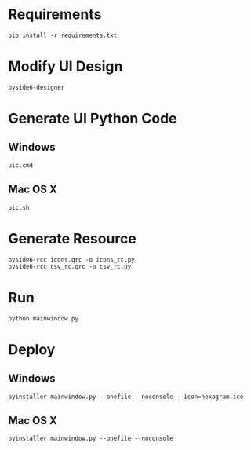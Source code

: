 # Requirements

```
pip install -r requirements.txt
```

# Modify UI Design

```
pyside6-designer
```

# Generate UI Python Code

## Windows
```
uic.cmd
```

## Mac OS X
```
uic.sh
```

# Generate Resource

```
pyside6-rcc icons.qrc -o icons_rc.py
pyside6-rcc csv_rc.qrc -o csv_rc.py
```

# Run

```
python mainwindow.py
```

# Deploy

## Windows

```
pyinstaller mainwindow.py --onefile --noconsole --icon=hexagram.ico
```

## Mac OS X

```
pyinstaller mainwindow.py --onefile --noconsole
```
